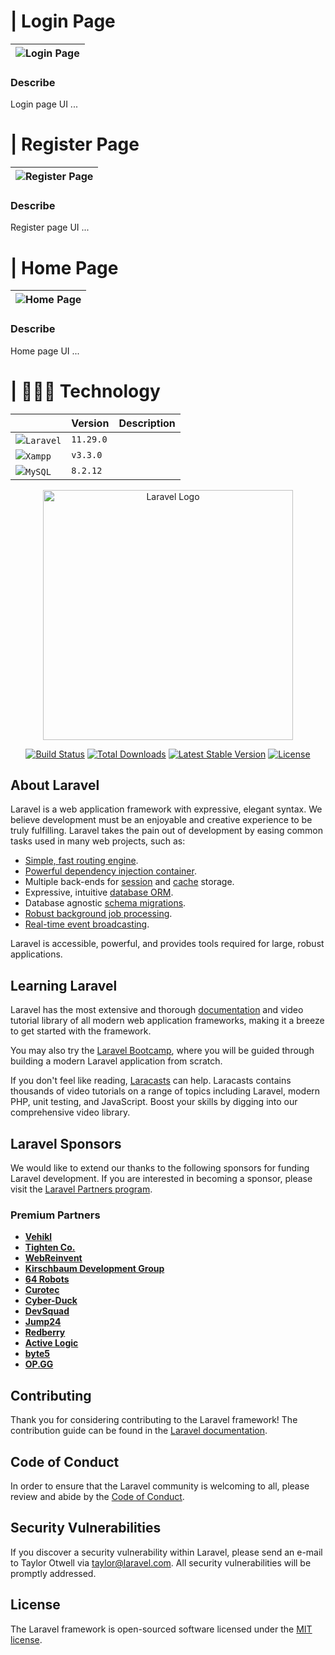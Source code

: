 
# | Login Page

| ![Login Page](https://media.discordapp.net/attachments/1313875577966432337/1313886169859227761/2FC5C789-DE5D-44A6-B7E0-93EEB60CCE2B.png?ex=675a5519&is=67590399&hm=be8d83bc455f84fa28b91993629f6edfc6657a3f30353bbe136a3d6704c68065&=&format=webp&quality=lossless&width=1397&height=662) |
|---|

### Describe
Login page UI ...

# | Register Page

| ![Register Page](https://media.discordapp.net/attachments/1313875577966432337/1313888274103668858/2024-12-04_22-21-47.gif?ex=675a570f&is=6759058f&hm=9f93021542d2fb12d399cc0a3d3ef8688b1ceccb161903f94b6435e6f2527417&=&width=865&height=485) |
|---|

### Describe
Register page UI ...

# | Home Page

| ![Home Page](https://media.discordapp.net/attachments/1313875577966432337/1313879102188683327/screencapture-127-0-0-1-8000-2024-12-04-21_45_44.png?ex=675af744&is=6759a5c4&hm=a232482c02862b599f730fc8b24b55cb52d7cbefd1639626e2396c5947305b8a&=&format=webp&quality=lossless&width=248&height=662) |
|---|

### Describe
Home page UI ...



# | 👨🏻‍💻 Technology

|                    | Version   | Description                       |
| :----------------- | :-------- | :-------------------------------- |
| ![](https://media.discordapp.net/attachments/1313875577966432337/1313883036491976715/laravel-icon-1990x2048-xawylrh0.png?ex=6751c06e&is=67506eee&hm=b2cc8f24fa5666748a1b2e3cb73cb9c1986d3dfccfc6c3d24e7b72c450374664&=&format=webp&quality=lossless&width=25&height=25)`Laravel`| `11.29.0` |  |
| ![](https://media.discordapp.net/attachments/1313875577966432337/1313884848343093349/xampp_94513.png?ex=6751c21e&is=6750709e&hm=78f4e5f6c2fcad82b98c15fe52def7583679b8b5f6e99387f55f1c10e78a3a81&=&format=webp&quality=lossless&width=25&height=25)`Xampp`            | `v3.3.0`  |                                   |
| ![](https://media.discordapp.net/attachments/1313875577966432337/1313884848565518406/Mysql-Logo-PNG-Background.png?ex=6751c21e&is=6750709e&hm=9064809d4223b53c6bf4f68bb64f94d21ad4e2f7ef7a059f964796a2f39b23db&=&format=webp&quality=lossless&width=40&height=28)`MySQL`            | `8.2.12`  |                                   |



<p align="center"><a href="https://laravel.com" target="_blank"><img src="https://raw.githubusercontent.com/laravel/art/master/logo-lockup/5%20SVG/2%20CMYK/1%20Full%20Color/laravel-logolockup-cmyk-red.svg" width="400" alt="Laravel Logo"></a></p>

<p align="center">
<a href="https://github.com/laravel/framework/actions"><img src="https://github.com/laravel/framework/workflows/tests/badge.svg" alt="Build Status"></a>
<a href="https://packagist.org/packages/laravel/framework"><img src="https://img.shields.io/packagist/dt/laravel/framework" alt="Total Downloads"></a>
<a href="https://packagist.org/packages/laravel/framework"><img src="https://img.shields.io/packagist/v/laravel/framework" alt="Latest Stable Version"></a>
<a href="https://packagist.org/packages/laravel/framework"><img src="https://img.shields.io/packagist/l/laravel/framework" alt="License"></a>
</p>

## About Laravel

Laravel is a web application framework with expressive, elegant syntax. We believe development must be an enjoyable and creative experience to be truly fulfilling. Laravel takes the pain out of development by easing common tasks used in many web projects, such as:

- [Simple, fast routing engine](https://laravel.com/docs/routing).
- [Powerful dependency injection container](https://laravel.com/docs/container).
- Multiple back-ends for [session](https://laravel.com/docs/session) and [cache](https://laravel.com/docs/cache) storage.
- Expressive, intuitive [database ORM](https://laravel.com/docs/eloquent).
- Database agnostic [schema migrations](https://laravel.com/docs/migrations).
- [Robust background job processing](https://laravel.com/docs/queues).
- [Real-time event broadcasting](https://laravel.com/docs/broadcasting).

Laravel is accessible, powerful, and provides tools required for large, robust applications.

## Learning Laravel

Laravel has the most extensive and thorough [documentation](https://laravel.com/docs) and video tutorial library of all modern web application frameworks, making it a breeze to get started with the framework.

You may also try the [Laravel Bootcamp](https://bootcamp.laravel.com), where you will be guided through building a modern Laravel application from scratch.

If you don't feel like reading, [Laracasts](https://laracasts.com) can help. Laracasts contains thousands of video tutorials on a range of topics including Laravel, modern PHP, unit testing, and JavaScript. Boost your skills by digging into our comprehensive video library.

## Laravel Sponsors

We would like to extend our thanks to the following sponsors for funding Laravel development. If you are interested in becoming a sponsor, please visit the [Laravel Partners program](https://partners.laravel.com).

### Premium Partners

- **[Vehikl](https://vehikl.com/)**
- **[Tighten Co.](https://tighten.co)**
- **[WebReinvent](https://webreinvent.com/)**
- **[Kirschbaum Development Group](https://kirschbaumdevelopment.com)**
- **[64 Robots](https://64robots.com)**
- **[Curotec](https://www.curotec.com/services/technologies/laravel/)**
- **[Cyber-Duck](https://cyber-duck.co.uk)**
- **[DevSquad](https://devsquad.com/hire-laravel-developers)**
- **[Jump24](https://jump24.co.uk)**
- **[Redberry](https://redberry.international/laravel/)**
- **[Active Logic](https://activelogic.com)**
- **[byte5](https://byte5.de)**
- **[OP.GG](https://op.gg)**

## Contributing

Thank you for considering contributing to the Laravel framework! The contribution guide can be found in the [Laravel documentation](https://laravel.com/docs/contributions).

## Code of Conduct

In order to ensure that the Laravel community is welcoming to all, please review and abide by the [Code of Conduct](https://laravel.com/docs/contributions#code-of-conduct).

## Security Vulnerabilities

If you discover a security vulnerability within Laravel, please send an e-mail to Taylor Otwell via [taylor@laravel.com](mailto:taylor@laravel.com). All security vulnerabilities will be promptly addressed.

## License

The Laravel framework is open-sourced software licensed under the [MIT license](https://opensource.org/licenses/MIT).
